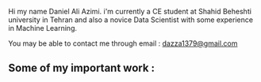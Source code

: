Hi my name Daniel Ali Azimi. i'm currently a CE student at Shahid Beheshti university in Tehran and also a novice Data Scientist with some experience in Machine Learning.

You may be able to contact me through email : dazza1379@gmail.com

## Some of my important work : 

<!--
**Danny1379/Danny1379** is a ✨ _special_ ✨ repository because its `README.md` (this file) appears on your GitHub profile.

Here are some ideas to get you started:

- 🔭 I’m currently working on ...
- 🌱 I’m currently learning ...
- 👯 I’m looking to collaborate on ...
- 🤔 I’m looking for help with ...
- 💬 Ask me about ...
- 📫 How to reach me: ...
- 😄 Pronouns: ...
- ⚡ Fun fact: ...
-->
